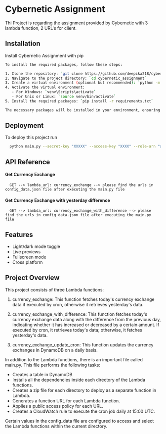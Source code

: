 
# Cybernetic Assignment

Thi Project is regarding the assignment provided by Cybernetic with 3 lambda function, 2 URL's for client.



## Installation

Install Cybernetic Assignment with pip

```bash
To install the required packages, follow these steps:

1. Clone the repository: `git clone https://github.com/deepika218/cybernetic_assignment.git`
2. Navigate to the project directory: `cd cybernetic_assignment`
3. Create a virtual environment (optional but recommended): `python -m venv venv`
4. Activate the virtual environment:
   - For Windows: `venv\Scripts\activate`
   - For Unix or Linux: `source venv/bin/activate`
5. Install the required packages: `pip install -r requirements.txt`

The necessary packages will be installed in your environment, ensuring that you have all the dependencies needed to run the script successfully.

```


    
## Deployment

To deploy this project run

```bash
  python main.py --secret-key "XXXXX" --access-key "XXXX" --role-arn "arn:aws:iam::XXXXXX:role/XXXXX" --region "XXXX"
```


## API Reference

#### Get Currency Exchange

```http
  GET --> lambda_url: currency_exchange --> please find the urls in config_data.json file after executing the main.py file
```

#### Get Currency Exchange with yesterday difference

```http
  GET --> lambda_url: currency_exchange_with_difference --> please find the urls in config_data.json file after executing the main.py file
```



## Features

- Light/dark mode toggle
- Live previews
- Fullscreen mode
- Cross platform


## Project Overview

This project consists of three Lambda functions:

1. currency_exchange: This function fetches today's currency exchange data if executed by cron, otherwise it retrieves yesterday's data.

2. currency_exchange_with_difference: This function fetches today's currency exchange data along with the difference from the previous day, indicating whether it has increased or decreased by a certain amount. If executed by cron, it retrieves today's data; otherwise, it fetches yesterday's data.

3. currency_exchange_update_cron: This function updates the currency exchanges in DynamoDB on a daily basis.

In addition to the Lambda functions, there is an important file called main.py. This file performs the following tasks:

- Creates a table in DynamoDB.
- Installs all the dependencies inside each directory of the Lambda functions.
- Creates a zip file for each directory to deploy as a separate function in Lambda.
- Generates a function URL for each Lambda function.
- Applies a public access policy for each URL.
- Creates a CloudWatch rule to execute the cron job daily at 15:00 UTC.

Certain values in the config_data file are configured to access and select the Lambda functions within the current directory.


